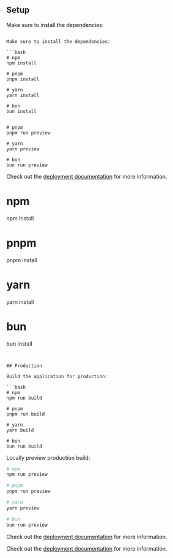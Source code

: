 ## Setup

Make sure to install the dependencies:

```bash## Setup

Make sure to install the dependencies:

```bash
# npm
npm install

# pnpm
pnpm install

# yarn
yarn install

# bun
bun install


# pnpm
pnpm run preview

# yarn
yarn preview

# bun
bun run preview
```

Check out the [deployment documentation](https://nuxt.com/docs/getting-started/deployment) for more information.

# npm
npm install

# pnpm
pnpm install

# yarn
yarn install

# bun
bun install
```


## Production

Build the application for production:

```bash
# npm
npm run build

# pnpm
pnpm run build

# yarn
yarn build

# bun
bun run build
```

Locally preview production build:

```bash
# npm
npm run preview

# pnpm
pnpm run preview

# yarn
yarn preview

# bun
bun run preview
```

Check out the [deployment documentation](https://nuxt.com/docs/getting-started/deployment) for more information.


Check out the [deployment documentation](https://nuxt.com/docs/getting-started/deployment) for more information.
